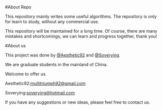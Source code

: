 #About Repo

This repository mainly writes some useful algorithms. The repository is only for learn to study, without any commercial use. 

This repository will be maintained for a long time. Of course, there are many mistakes and shortcomings, we can learn and progress together, thank you!

#About us

This project was done by [@Aesthetic92](https://github.com/aesthetic92) and [@Soverying](https://github.com/Soverying).

We are graduate students in the mainland of China.

Welcome to offer us. 

Aesthetic92:[multitriumph92@gmail.com](mailto:multitriumph92@gmail.com)

Soverying:[soverying@hotmail.com](mailto:soverying@hotmail.com)

If you have any suggestions or new ideas, please feel free to contact us.